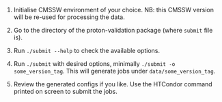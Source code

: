 1) Initialise CMSSW environment of your choice. NB: this CMSSW version will be re-used for processing the data.

1) Go to the directory of the proton-validation package (where `submit` file is).

1) Run `./submit --help` to check the available options.

1) Run `./submit` with desired options, minimally `./submit -o some_version_tag`. This will generate jobs under `data/some_version_tag`.

1) Review the generated configs if you like. Use the HTCondor command printed on screen to submit the jobs.
